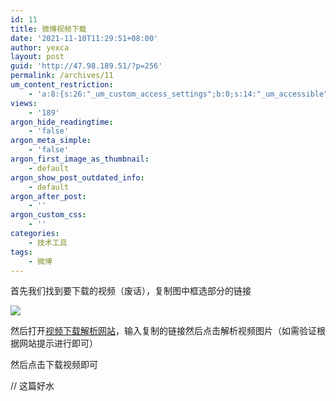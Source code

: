```yaml
---
id: 11
title: 微博视频下载
date: '2021-11-10T11:29:51+08:00'
author: yexca
layout: post
guid: 'http://47.98.189.51/?p=256'
permalink: /archives/11
um_content_restriction:
    - 'a:8:{s:26:"_um_custom_access_settings";b:0;s:14:"_um_accessible";i:0;s:28:"_um_access_hide_from_queries";b:0;s:19:"_um_noaccess_action";i:0;s:30:"_um_restrict_by_custom_message";i:0;s:27:"_um_restrict_custom_message";s:0:"";s:19:"_um_access_redirect";i:0;s:23:"_um_access_redirect_url";s:0:"";}'
views:
    - '189'
argon_hide_readingtime:
    - 'false'
argon_meta_simple:
    - 'false'
argon_first_image_as_thumbnail:
    - default
argon_show_post_outdated_info:
    - default
argon_after_post:
    - ''
argon_custom_css:
    - ''
categories:
    - 技术工具
tags:
    - 微博
---
```


首先我们找到要下载的视频（废话），复制图中框选部分的链接

![](https://cdn.statically.io/gh/yexca/image_hosting@master/20230206/image.4wqux5j8cgm0.webp)

然后打开[视频下载解析网站](https://weibo.iiilab.com/)，输入复制的链接然后点击解析视频图片（如需验证根据网站提示进行即可）

然后点击下载视频即可

// 这篇好水
